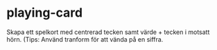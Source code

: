 # playing-card
Skapa ett spelkort med centrerad tecken samt värde + tecken i motsatt hörn. (Tips: Använd tranform för att vända på en siffra.

